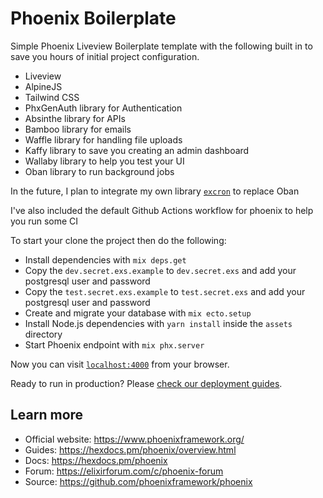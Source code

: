 # Phoenix Boilerplate

Simple Phoenix Liveview Boilerplate template with the following built in to save you hours of initial project configuration.
  * Liveview
  * AlpineJS
  * Tailwind CSS
  * PhxGenAuth library for Authentication
  * Absinthe library for APIs
  * Bamboo library for emails
  * Waffle library for handling file uploads
  * Kaffy library to save you creating an admin dashboard
  * Wallaby library to help you test your UI
  * Oban library to run background jobs

In the future, I plan to integrate my own library [`excron`](https://github.com/kchrismucheke/excron) to replace Oban

I've also included the default Github Actions workflow for phoenix to help you run some CI

To start your clone the project then do the following:

  * Install dependencies with `mix deps.get`
  * Copy the `dev.secret.exs.example` to `dev.secret.exs` and add your postgresql user and password
  * Copy the `test.secret.exs.example` to `test.secret.exs` and add your postgresql user and password
  * Create and migrate your database with `mix ecto.setup`
  * Install Node.js dependencies with `yarn install` inside the `assets` directory
  * Start Phoenix endpoint with `mix phx.server`

Now you can visit [`localhost:4000`](http://localhost:4000) from your browser.

Ready to run in production? Please [check our deployment guides](https://hexdocs.pm/phoenix/deployment.html).

## Learn more

  * Official website: https://www.phoenixframework.org/
  * Guides: https://hexdocs.pm/phoenix/overview.html
  * Docs: https://hexdocs.pm/phoenix
  * Forum: https://elixirforum.com/c/phoenix-forum
  * Source: https://github.com/phoenixframework/phoenix
